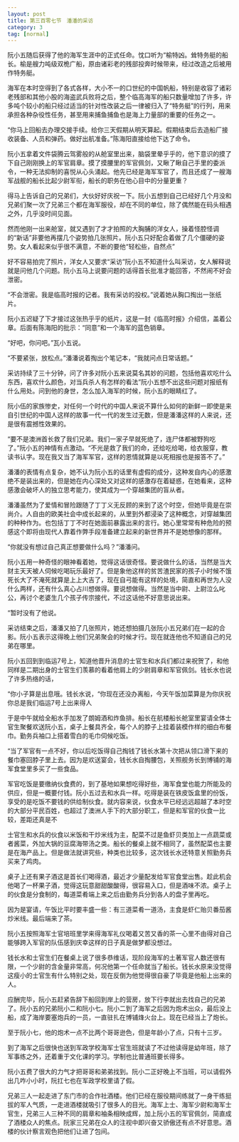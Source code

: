 ```yaml
---
layout: post
title: 第三百零七节　潘潘的采访
category: 3
tag: [normal]
---
```


阮小五随后获得了他的海军生涯中的正式任命。忱口听为“榆特凶。耸特务艇的船长。榆是艘力吨级双桅广船，原由诸彩老的残部投奔时候带来，经过改造之后被用作特务艇。

海军在本时空得到了各式各样，大小不一的口世纪的中国帆船，特别是收容了诸彩老残部和其他小股的海盗武兵败将之后，整个临高海军的船只数量增加了许多，许多吨个较小的船只经过适当的针对性改装之后一律被归入了“特务艇”的行列，用来承担各种杂役性任务，甚至用来捕鱼捕鱼也是海上力量部的重要的任务之一。

“你马上回船去办理交接手续。给你三天假期从明天算起。假期结束后去造船厂接收装备、人员和弹药。做好出航准备。”陈海阳直接给他下达了命令。

阮小五拿着文件袋腾云驾雾般的从舱室里出来，脑袋里晕乎乎的，他下意识的摸了下自己刚刚换上的军官肩章。摸了摸腰里的军官佩剑，又瞅了瞅自己手里的委派令，一种无法抑制的喜悦从心头涌起。他先已经是海军军官了，而且还成了一艘海军战舰的船长比起少尉军衔，船长的职务在他心目中的分量更重？

得马上告诉自己的兄弟们，大伙好好庆祝一下。阮小五想到自己已经好几个月没和兄弟们聚一次了兄弟三个都在海军服役，却在不同的单位，除了偶然能在码头相遇之外，几乎没时间见面。

然而他刚一出来舱室，就又遇到了才才拍照的大胸脯的洋女人，操着怪腔怪调的“新话”非要他再摆几个姿势拍几张照片。阮小五只好配合着做了几个僵硬的姿势。女人看起来似乎很不满意，不断的要他“轻松些，自然点”

好不容易拍完了照片，洋女人又要求“采访”阮小五不知道什么叫采访，女人解释说就是问他几个问题。阮小五马上说要问题的话得首长批准才能回答，不然闹不好会泄密。

“不会泄密。我是临高时报的记者。我有采访的投权。”说着她从胸口掏出一张纸片。

阮小五迟疑了下才接过这张热乎乎的纸片，这是一封《临高时报》介绍信，盖着公章。后面有陈海阳的批示：“同意”和一个海军的蓝色销章。

“好吧，你问吧。”瓦小五说。

“不要紧张，放松点。”潘潘说着掏出个笔记本，“我就问点日常话题。”

采访持续了三十分钟，问了许多对阮小五来说莫名其妙的问题，包括他喜欢吃什么东西，喜欢什么颜色，对当兵杀人有怎样的看法”阮小五想不出这些问题对报纸有什么用处。问到他的身世，怎么加入海军的时候，阮小五的眼睛红了。

阮小伍的家族惨史，对任何一个时代的中国人来说不算什么如何的新鲜一即使是来自引世纪的中国人这样的故事一代一代的发生过无数，但是潘潘这样的人来说，还是很有震撼性效果的。

“要不是澳洲首长救了我们兄弟。我们一家子早就死绝了，连尸体都被野狗吃了。”阮小五的神情有点激动。“不光是救了我们的命，还给吃给喝，给衣服穿，教读书认字。现在我又当了海军军官，这样的恩情就算是以死相报也是报答不了。”

潘潘的表情有点复杂，她不认为阮小五的话里有虚假的成分，这种发自内心的感激绝不是装出来的，但是她在内心深处又对这样的感激存在着疑惑，在她看来，这种感激会破坏人的独立思考能力，使其成为一个穿越集团的盲从者。

潘潘虽然为了爱情和冒险跟随了丁丁义无反顾的来到了这个时空，但她毕竟是在崇尚介。人自由的欧美社会中成长起来的，从里到外都浸染了这种概念，对穿越集团的种种作为。也包括丁丁不时在她面前暴露出来的言行。她心里常常有种危险的预感这个即将由现代人靠着作弊手段准备建立起来的新世界并不是她想像的那样。

“你就没有想过自己真正想要做什么吗？”潘潘问。

阮小五用一种奇怪的眼神看着她，觉得这话很奇怪。要说做什么的话，当然是当大财主天天被人伺候吃喝玩乐最好了。但是象他这样的贫苦渣民家的孩子小时候不饿死长大了不淹死就算是上上大吉了，现在自弓能有这样的处境，简直和再世为人没什么两样，还有什么真心占川想做得。要说想做得。当然是当中尉、上尉泣么叱公，再讨个老婆生几个孩子传宗接代，不过这话他不好意思说出来。

“暂时没有了他说。

采访结束之后，潘潘又拍了几张照片，她还想拍摄几张阮小五兄弟们在一起的合影。阮小五表示这得晚上他们兄弟聚会的时候才行。现在就连他也不知道自己的兄弟在哪里。

阮小五回到到临运7号上，知道他晋升消息的士官生和水兵们都过来祝贺了，和他同样是二期出身的士官生们羡慕的看着他肩上的少尉肩章和军官佩剑。钱长水也说了许多热络的话，

“你小子算是出息哦。钱长水说，“你现在还没办离船，今天午饭加菜算是为你庆祝你总是我们临运7号上出来得人

于是中午就给全船水手加发了朗姆酒和炸鱼排。船长在航楼船长舱室里宴请全体士官生聚餐欢送阮小五，桌子上餐具齐全，每个人的脖子上挂着装模作样的细白布餐巾。勤务兵袖口上搭着雪白的毛巾伺候吃饭。

“当了军官有一点不好，你以后吃饭得自己掏钱了钱长水第十次把从领口滑下来的餐巾塞回脖子里上去。因为是欢送宴会，钱长水自掏腰包，关照舰务长到博铺的海军食堂里多买了一些食品。

军官吃饭是要缴纳伙食费的，到了基地如果想吃得好些，海军食堂也能力所能及的供应，但是一概要付钱。阮小五过去和水兵一样。吃得是装在铁皮饭盒里的份饭，享受的是吃饭不要钱的供给制伙食。就内容来说，伙食水平已经远远超越了本时空的大部分平民百姓，也超过了澳洲人手下的大部分职工，但是和军官的伙食一比较，差距还真是不

士官生和水兵的伙食以米饭和干炒米线为主，配菜不过是鱼虾贝类加上一点蔬菜或者酱菜，外加大锅的豆腐海带汤之类。船长的餐桌上就不相同了，虽然配菜也主要是在海产品上。但是做法就讲究些，种类也比较多，这次钱长水还特意关照勤务兵买来了鸡肉。

桌子上还有果子酒这是首长们喝得酒，最近才少量配发给军官食堂出售。趁此机会他喝了一杯果子酒，觉得这玩意甜甜酸酸得，很容易入口，但是酒味不浓。桌子上的伙食是分食制的，每道菜肴端上来之后由勤务兵分到各人的盘子里再吃。

因为是宴请，午饭比平时要丰盛一些：有三道菜肴一道汤，主食是虾仁贻贝番茄酱炒米线。最后端来了茶。

阮小五按照海军士官培班里学来得海军礼仪喝着又苦又香的茶一心里不由得对自己能够跨入军官的队伍感到庆幸这样的日子真是做梦都没想过。

钱长水和士官生们在餐桌上说了很多恭维话，现阶段海军的土著军官人数还很有限，一个少尉的含金量非常高，何况他第一个任命就当了船长。钱长水原来没觉得这瘦小的士官生有什么特别之处，现在反倒为他觉得很自豪了毕竟是他船上出来的人。

应酬完毕，阮小五赶紧告辞下船回到岸上的营房，放下行李就出去找自己的兄弟了。阮小五的兄弟阮小二和阮小七。阮小二到了海军之后因为炮术出众，最后没上船，成了海岸要塞炮兵的一员，一直驻扎在博铺烽火台上。现在已经当上了炮长。

至于阮小七，他的炮术一点不比两个哥哥逊色，但是年龄小了点，只有十三岁。

到了海军之后很快也送到军政学校海军士官生班就读了不过他读得是幼年班，除了军事练之外，还着重于文化课的学习。学制也比普通班要长得多。

阮小五费了很大的力气才把哥哥和弟弟找到。阮小二正好晚上不当班，可以请假外出几咋小小时，阮扛七也在军政学校里请了假。

兄弟三人一起走进了东门市的合作社酒楼。他们已经在服役期间练就了一身干练挺拔的军人气质，一走进酒楼就吸引了很多人的目光。海军上士、海军少尉和海军士官生，兄弟三人三种不同的肩章和袖条相映成辉，加上阮小五的军官佩剑，简直成了酒楼众人的焦点。阮家三兄弟在众人的注视中即兴奋又骄傲还有点不好意思。酒楼的伙计察言观色把他们让进了包间。